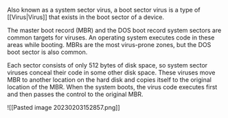 Also known as a system sector virus, a boot sector virus is a type of [[Virus|Virus]] that exists in the boot sector of a device.

The master boot record (MBR) and the DOS boot record system sectors are common targets for viruses. An operating system executes code in these areas while booting. MBRs are the most virus-prone zones, but the DOS boot sector is also common.

Each sector consists of only 512 bytes of disk space, so system sector viruses conceal their code in some other disk space. These viruses move MBR to another location on the hard disk and copies itself to the original location of the MBR. When the system boots, the virus code executes first and then passes the control to the original MBR.

![[Pasted image 20230203152857.png]]